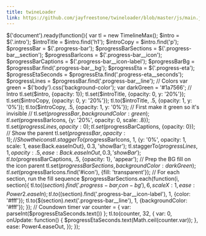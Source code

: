 ```yaml
---
title: twineLoader
link: https://github.com/jayfreestone/twineloader/blob/master/js/main.js
---
```

$('document').ready(function(){ var tl = new TimelineMax(); $intro = $('.intro'); $introTitle = $intro.find('h1'); $introCopy = $intro.find('p'); $progressBar = $('.progress-bar'); $progressBarSections = $('.progress-bar__section'); $progressBarIcons = $('.progress-bar__icon'); $progressBarCaptions = $('.progress-bar__icon-label'); $progressBarBg = $progressBar.find('.progress-bar__bg'); $progressEta = $('.progress-eta'); $progressEtaSeconds = $progressEta.find('.progress-eta__seconds'); $progressLines = $progressBar.find('.progress-bar__line'); // Colors var green = $('body').css('background-color'); var darkGreen = '#1a7566'; // Intro tl.set($intro, {opacity: 1}); tl.set($introTitle, {opacity: 0, y: '20%'}); tl.set($introCopy, {opacity: 0, y: '20%'}); tl.to($introTitle, .5, {opacity: 1, y: '0%'}); tl.to($introCopy, .5, {opacity: 1, y: '0%'}); // First make it green so it's invisible // tl.set($progressBar, {backgroundColor: green}); tl.set($progressBarIcons, {y: '20%', opacity: 0, scale: .8}); tl.set($progressLines, {opacity: 0}); tl.set($progressBarCaptions, {opacity: 0}); // Show the parent tl.set($progressBar, {opacity: 1}); // Show the icons tl.staggerTo($progressBarIcons, 1, {y: '0%', opacity: 1, scale: 1, ease:Back.easeInOut}, 0.3, 'showBar'); tl.staggerTo($progressLines, 1, {opacity: .5, ease:Back.easeInOut}, 0.3, 'showBar'); tl.to($progressBarCaptions, .5, {opacity: 1}, 'appear'); // Prep the BG fill on the icon parent tl.set($progressBarSections, {backgroundColor: darkGreen}); tl.set($progressBarIcons.find('#icon'), {fill: 'transparent'}); // For each section, run the fill sequence $progressBarSections.each(function(i, section){ tl.to($(section).find('.progress-bar__icon-bg'), 6, {scaleX: 1, ease: Power2.easeIn}); tl.to($(section).find('.progress-bar__icon-label'), 1, {color: '#fff'}); tl.to($(section).next('.progress-bar__line'), 1, {backgroundColor: '#fff'}); }); // Coundown timer var counter = { var: parseInt($progressEtaSeconds.text()) }; tl.to(counter, 32, { var: 0, onUpdate: function() { $progressEtaSeconds.text(Math.ceil(counter.var)); }, ease: Power4.easeOut, }); });
